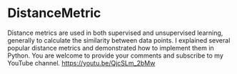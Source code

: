 # DistanceMetric
Distance metrics are used in both supervised and unsupervised learning, generally to calculate the similarity between data points.  I explained several popular distance metrics and demonstrated how to implement them in Python. You are welcome to provide your comments and subscribe to my YouTube channel.  https://youtu.be/QjcSLm_2bMw
